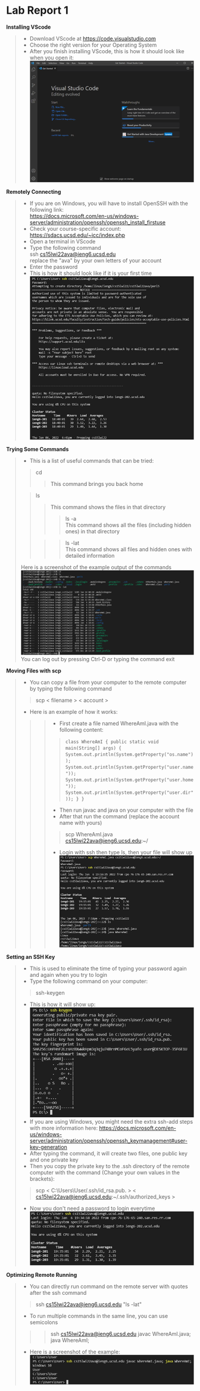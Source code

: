 # Lab Report 1


**Installing VScode**<br>
> - Download VScode at https://code.visualstudio.com
> - Choose the right version for your Operating System
> - After you finish installing VScode, this is how it should look like when you open it:
> ![Image](Photo/lab1screenshot0.PNG)

**Remotely Connecting**<br>
> - If you are on Windows, you will have to install OpenSSH with the following link: <br>
> https://docs.microsoft.com/en-us/windows-server/administration/openssh/openssh_install_firstuse
> - Check your course-specific account: <br>
> https://sdacs.ucsd.edu/~icc/index.php
> - Open a terminal in VScode
> - Type the following command<br>
> ssh cs15lwi22ava@ieng6.ucsd.edu <br>
> replace the "ava" by your own letters of your account
> - Enter the password
> - This is how it should look like if it is your first time<br>
> ![Image](Photo/lab1screenshot1.png)

**Trying Some Commands**<br>
> - This is a list of useful commands that can be tried: <br>
>> cd <br>
>>> This command brings you back home <br>
> 
>> ls <br>
>>> This command shows the files in that directory <br>
>>>> ls -a <br>
>>> This command shows all the files (including hidden ones) in that directory <br>
>>
>>>> ls -lat <br>
>>> This command shows all files and hidden ones with detailed information
>
> Here is a screenshot of the example output of the commands<br>
> ![Image](Photo/lab1screenshot2.PNG)
> You can log out by pressing Ctrl-D or typing the command exit


**Moving Files with scp**<br>
> - You can copy a file from your computer to the remote computer by typing the following command <br>
>> scp < filename > < account >
>
> - Here is an example of how it works: <br>
>>> - First create a file named WhereAmI.java with the following content:<br>
>>>>`class WhereAmI {
public static void main(String[] args) {
    System.out.println(System.getProperty("os.name"));
    System.out.println(System.getProperty("user.name"));
    System.out.println(System.getProperty("user.home"));
    System.out.println(System.getProperty("user.dir"));
  }
}`
>>>
>>>- Then run javac and java on your computer with the file <br>
>>>- After that run the command (replace the account name with yours)
>>>> scp WhereAmI.java cs15lwi22ava@ieng6.ucsd.edu:~/<br>
>>>
>>>- Login with ssh then type ls, then your file will show up<br>
>>>![Image](Photo/lab1screenshot3.PNG)

**Setting an SSH Key**<br>
> - This is used to eliminate the time of typing your password again and again when you try to login
> - Type the following command on your computer:
>>ssh-keygen
> - This is how it will show up: <br>
>![Image](Photo/lab1screenshot4.png)
>- If you are using Windows, you might need the extra ssh-add steps with more information here:
https://docs.microsoft.com/en-us/windows-server/administration/openssh/openssh_keymanagement#user-key-generation
> - After typing the command, it will create two files, one public key and one private key
> - Then you copy the private key to the .ssh directory of the remote computer with the command (Change your own values in the brackets):
>> scp < C:\Users\User/.ssh/id_rsa.pub. > < cs15lwi22ava@ieng6.ucsd.edu:~/.ssh/authorized_keys >
>
> - Now you don't need a password to login everytime
>![Image](Photo/lab1screenshot5.png)

**Optimizing Remote Running**<br>
> - You can directly run command on the remote server with quotes after the ssh command
>> ssh cs15lwi22ava@ieng6.ucsd.edu "ls -lat"
> - To run multiple commands in the same line, you can use semicolons 
>>> ssh cs15lwi22ava@ieng6.ucsd.edu javac WhereAmI.java; java WhereAmI;
>
>- Here is a screenshot of the example:
>![Image](Photo/lab1screenshot6.png)